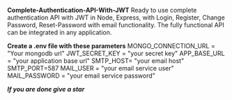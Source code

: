 **Complete-Authentication-API-With-JWT**
Ready to use complete authentication API with JWT in Node, Express, with Login, Register, Change Password, Reset-Password with email functionality. The fully functional API can be integrated in any application.

**Create a .env file with these parameters**
MONGO_CONNECTION_URL = "Your mongodb url"
JWT_SECRET_KEY = "your secret key"
APP_BASE_URL = "your application base url" 
SMTP_HOST= "your email host" SMTP_PORT=587
MAIL_USER = "your email service user"
MAIL_PASSWORD = "your email service password"

***If you are done give a star***